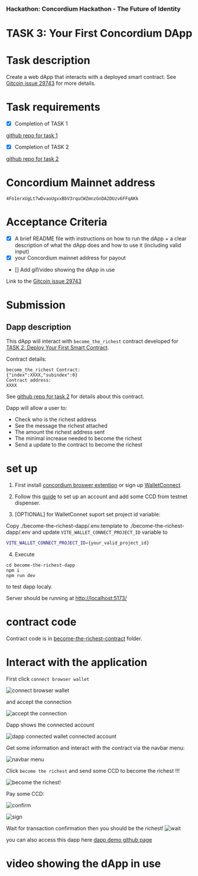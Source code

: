 ### Hackathon: Concordium Hackathon - The Future of Identity
# TASK 3: Your First Concordium DApp

# Task description

Create a web dApp that interacts with a deployed smart contract.
See [Gitcoin issue 29743](https://gitcoin.co/issue/29743)
for more details.

# Task requirements
- [x] Completion of TASK 1

[github repo for task 1](https://github.com/nabetse00/CONCORDIUM_TASK_1)

- [x] Completion of TASK 2

[github repo for task 2](https://github.com/nabetse00/CONCORDIUM_TASK_2)

# Concordium Mainnet address

`4Fo1erxUgLt7wDvaoUgxxBbV3rquCWZmnzGnDA2DUzv6FFqAKk`

# Acceptance Criteria
- [x] A brief README file with instructions on how to run the dApp + a clear description of what the dApp does and how to use it (including valid input)
- [x] your Concordium mainnet address for payout
- [] Add gif/video showing the dApp in use

Link to the [Gitcoin issue 29743](https://gitcoin.co/issue/29743)

# Submission

## Dapp description

This dApp will interact with `become_the_richest` contract developed for
[TASK 2: Deploy Your First Smart Contract](https://gitcoin.co/issue/29742).

Contract details: 
```
become_the_richest Contract:
{"index":XXXX,"subindex":0}
Contract address:
XXXX
```

See [github repo for task 2](https://github.com/nabetse00/CONCORDIUM_TASK_2)
for details about this contract.

Dapp will allow a user to:
- Check who is the richest address 
- See the message the richest attached
- The amount the richest address sent
- The minimal increase needed to become the richest
- Send a update to the contract to become the richest

# set up 

1. First install [concordium broswer extention](https://chrome.google.com/webstore/detail/concordium-wallet/mnnkpffndmickbiakofclnpoiajlegmg) or sign up [WalletConnect](https://walletconnect.com/).

2. Follow this [guide](https://developer.concordium.software/en/mainnet/net/guides/create-account.html#) to set up an account and add some CCD from 
testnet dispenser.

3. [OPTIONAL] for WalletConnet suport set project id variable:

Copy ./become-the-richest-dapp/.env.template to ./become-the-richest-dapp/.env and update `VITE_WALLET_CONNECT_PROJECT_ID`
variable to  
```bash
VITE_WALLET_CONNECT_PROJECT_ID={your_valid_project_id}
```
4. Execute 

```console
cd become-the-richest-dapp
npm i 
npm run dev 
```

to test dapp localy.

Server should be running at [http://localhost:5173/](http://localhost:5173/)
# contract code 
Contract code is in [become-the-richest-contract](./become-the-richest-contract/) folder.

# Interact with the application

First click `connect browser wallet` 

![connect browser wallet](./media/screen1.png)

and accept the connection

![accept the connection](./media/screen2.png)

Dapp shows the connected account

![dapp connected wallet connected account](./media/screen3.png)

Get some information and interact with the contract via the navbar menu:

![navbar menu](./media/screen4.png)

Click `become the richest` and send some CCD to become the richest !!!

![become the richest!](./media/screen5.png)

Pay some CCD:


![confirm](./media/screen6.png)

![sign](./media/screen7.png)

Wait for transaction confirmation then you should be the richest!
![wait](./media/screen8.png)

you can also access this dapp here [dapp demo github page](https://demoapp.com)

# video showing the dApp in use





